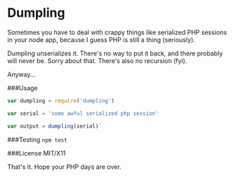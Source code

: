 Dumpling
========

Sometimes you have to deal with crappy things like serialized PHP sessions in
your node app, because I guess PHP is still a thing (seriously).

Dumpling unserializes it. There's no way to put it back, and there probably will
never be. Sorry about that. There's also no recursion (fyi).

Anyway...

###Usage

```javascript
var dumpling = require('dumpling')

var serial = 'some awful serialized php session'

var output = dumpling(serial)`
```

###Testing
`npm test`

###License
MIT/X11

That's it. Hope your PHP days are over.